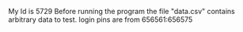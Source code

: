 My Id is 5729
Before running the program the file "data.csv" contains arbitrary data to test.
login pins are from 656561:656575
